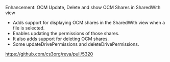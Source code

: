 Enhancement: OCM Update, Delete and show OCM Shares in SharedWith view

* Adds support for displaying OCM shares in the SharedWith view when a file is selected. 
* Enables updating the permissions of those shares.
* It also adds support for deleting OCM shares.
* Some updateDrivePermissions and deleteDrivePermissions.

https://github.com/cs3org/reva/pull/5320
